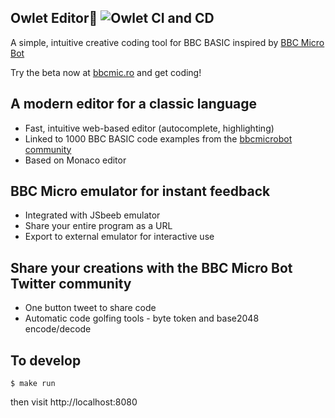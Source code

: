 ## Owlet Editor🦉 ![Owlet CI and CD](https://github.com/mattgodbolt/owlet-editor/workflows/Owlet%20CI%20and%20CD/badge.svg)
A simple, intuitive creative coding tool for BBC BASIC inspired by [BBC Micro Bot](https://www.twitter.com/bbcmicrobot)


Try the beta now at [bbcmic.ro](https://bbcmic.ro) and get coding!

## A modern editor for a classic language

* Fast, intuitive web-based editor (autocomplete, highlighting)
* Linked to 1000 BBC BASIC code examples from the [bbcmicrobot community](https://www.bbcmicrobot.com/owlet-test2.html)
* Based on Monaco editor

## BBC Micro emulator for instant feedback

* Integrated with JSbeeb emulator
* Share your entire program as a URL
* Export to external emulator for interactive use

## Share your creations with the BBC Micro Bot Twitter community

* One button tweet to share code
* Automatic code golfing tools - byte token and base2048 encode/decode



## To develop

```
$ make run
```

then visit http://localhost:8080
